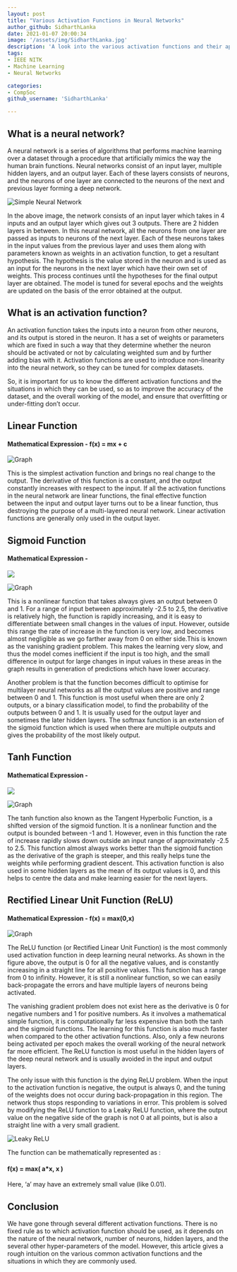 ```yaml
---
layout: post
title: "Various Activation Functions in Neural Networks"
author_github: SidharthLanka
date: 2021-01-07 20:00:34
image: '/assets/img/SidharthLanka.jpg'
description: 'A look into the various activation functions and their applications.'
tags:
- IEEE NITK
- Machine Learning
- Neural Networks

categories:
- CompSoc
github_username: 'SidharthLanka'

---
```




## What is a neural network?

A neural network is a series of algorithms that performs machine learning over a dataset through a procedure that artificially mimics the way the human brain functions. Neural networks consist of an input layer, multiple hidden layers, and an output layer. Each of these layers consists of neurons, and the neurons of one layer are connected to the neurons of the next and previous layer forming a deep network.



![Simple Neural Network](/blog/assets/img/Activation-Functions/NN.png)

In the above image, the network consists of an input layer which takes in 4 inputs and an output layer which gives out 3 outputs. There are 2 hidden layers in between. In this neural network, all the neurons from one layer are passed as inputs to neurons of the next layer. Each of these neurons takes in the input values from the previous layer and uses them along with parameters known as weights in an activation function, to get a resultant hypothesis. The hypothesis is the value stored in the neuron and is used as an input for the neurons in the next layer which have their own set of weights. This process continues until the hypotheses for the final output layer are obtained. The model is tuned for several epochs and the weights are updated on the basis of the error obtained at the output.

## What is an activation function?

An activation function takes the inputs into a neuron from other neurons, and its output is stored in the neuron. It has a set of weights or parameters which are fixed in such a way that they determine whether the neuron should be activated or not by calculating weighted sum and by further adding bias with it. Activation functions are used to introduce non-linearity into the neural network, so they can be tuned for complex datasets.

So, it is important for us to know the different activation functions and the situations in which they can be used, so as to improve the accuracy of the dataset, and the overall working of the model, and ensure that overfitting or under-fitting don’t occur.



## Linear Function

#### Mathematical Expression - f(x) = mx + c

![Graph](/blog/assets/img/Activation-Functions/linear.png)

This is the simplest activation function and brings no real change to the output.
The derivative of this function is a constant, and the output constantly increases with respect to the input.
If all the activation functions in the neural network are linear functions, the final effective function between the input and output layer turns out to be a linear function, thus destroying the purpose of a multi-layered neural network.
Linear activation functions are generally only used in the output layer.

## Sigmoid Function

#### Mathematical Expression -

![](/blog/assets/img/Activation-Functions/sigmoid_equation.png)

![Graph](/blog/assets/img/Activation-Functions/sigmoid.png)

This is a nonlinear function that takes always gives an output between 0 and 1.
For a range of input between approximately -2.5 to 2.5, the derivative is relatively high, the function is rapidly increasing, and it is easy to differentiate between small changes in the values of input. However, outside this range the rate of increase in the function is very low, and becomes almost negligible as we go farther away from 0 on either side.This is known as the vanishing gradient problem. This makes the learning very slow, and thus the model comes inefficient if the input is too high, and the small difference in output for large changes in input values in these areas in the graph results in generation of predictions which have lower accuracy.

Another problem is that the function becomes difficult to optimise for multilayer neural networks as all the output values are positive and range between 0 and 1.
This function is most useful when there are only 2 outputs, or a binary classification model, to find the probability of the outputs between 0 and 1.
It is usually used for the output layer and sometimes the later hidden layers. The softmax function is an extension of the sigmoid function which is used when there are multiple outputs and gives the probability of the most likely output.

## Tanh Function

#### Mathematical Expression -

![](/blog/assets/img/Activation-Functions/tanh_equation.png)


![Graph](/blog/assets/img/Activation-Functions/tanh.png)

The tanh function also known as the Tangent Hyperbolic Function, is a shifted version of the sigmoid function. It is a nonlinear function and the output is bounded between -1 and 1. However, even in this function the rate of increase rapidly slows down outside an input range of approximately -2.5 to 2.5.
This function almost always works better than the sigmoid function as the derivative of the graph is steeper, and this really helps tune the weights while performing gradient descent.
This activation function is also used in some hidden layers as the mean of its output values is 0, and this helps to centre the data and make learning easier for the next layers.

## Rectified Linear Unit Function (ReLU)

#### Mathematical Expression - f(x) = max(0,x)

![Graph](/blog/assets/img/Activation-Functions/relu.png)

The ReLU function (or Rectified Linear Unit Function) is the most commonly used activation function in deep learning neural networks.
As shown in the figure above, the output is 0 for all the negative values, and is constantly increasing in a straight line for all positive values.
This function has a range from 0 to infinity. However, it is still a nonlinear function, so we can easily back-propagate the errors and have multiple layers of neurons being activated.

The vanishing gradient problem does not exist here as the derivative is 0 for negative numbers and 1 for positive numbers.
As it involves a mathematical simple function, it is computationally far less expensive than both the tanh and the sigmoid functions. The learning for this function is also much faster when compared to the other activation functions. Also, only a few neurons being activated per epoch makes the overall working of the neural network far more efficient.
The ReLU function is most useful in the hidden layers of the deep neural network and is usually avoided in the input and output layers.

The only issue with this function is the dying ReLU problem. When the input to the activation function is negative, the output is always 0, and the tuning of the weights does not occur during back-propagation in this region. The network thus stops responding to variations in error.
This problem is solved by modifying the ReLU function to a Leaky ReLU function, where the output value on the negative side of the graph is not 0 at all points, but is also a straight line with a very small gradient.


![Leaky ReLU](/blog/assets/img/Activation-Functions/leakyrelu.jpg)

The function can be mathematically represented as :
#### f(x) = max( a*x, x )

Here, ‘a’ may have an extremely small value (like 0.01).

## Conclusion

We have gone through several different activation functions. There is no fixed rule as to which activation function should be used, as it depends on the nature of the neural network, number of neurons, hidden layers, and the several other hyper-parameters of the model.
However, this article gives a rough intuition on the various common activation functions and the situations in which they are commonly used.

